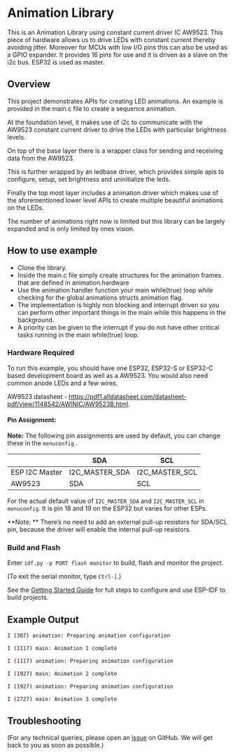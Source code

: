 # Animation Library

This is an Animation Library using constant current driver IC AW9523. This piece of hardware allows us to drive LEDs with constant current thereby avoiding jitter.
Moreover for MCUs with low I/O pins this can also be used as a GPIO expander. It provides 16 pins for use and it is driven as a slave on the i2c bus. ESP32 is used as master.

## Overview

This project demonstrates APIs for creating LED animations. An example is provided in the main.c file to create a sequence animation.

At the foundation level, it makes use of i2c to communicate with the AW9523 constant current driver to drive the LEDs with particular brightness levels. 

On top of the base layer there is a wrapper class for sending and receiving data from the AW9523. 

This is further wrapped by an ledbase driver, which provides simple apis to configure, setup, set brightness and uninitialize the leds.

Finally the top most layer includes a animation driver which makes use of the aforementioned lower level APIs to create multiple beautiful animations on the LEDs.

The number of animations right now is limited but this library can be largely expanded and is only limited by ones vision.

## How to use example

- Clone the library.
- Inside the main.c file simply create structures for the animation frames that are defined in animation.hardware
- Use the animation handler function your main while(true) loop while checking for the global animations structs animation flag. 
- The implementation is highly non blocking and interrupt driven so you can perform other important things in the main while this happens in the background. 
- A priority can be given to the interrupt if you do not have other critical tasks running in the main while(true) loop.

### Hardware Required

To run this example, you should have one ESP32, ESP32-S or ESP32-C based development board as well as a AW9523. You would also need common anode LEDs and a few wires. 

AW9523 datasheet - https://pdf1.alldatasheet.com/datasheet-pdf/view/1148542/AWINIC/AW9523B.html.
#### Pin Assignment:

**Note:** The following pin assignments are used by default, you can change these in the `menuconfig` .

|                  | SDA             | SCL           |
| ---------------- | -------------- | -------------- |
| ESP I2C Master   | I2C_MASTER_SDA | I2C_MASTER_SCL |
| AW9523		   | SDA            | SCL            |


For the actual default value of `I2C_MASTER_SDA` and `I2C_MASTER_SCL` in `menuconfig`. It is pin 18 and 19 on the ESP32 but varies for other ESPs.

**Note: ** There’s no need to add an external pull-up resistors for SDA/SCL pin, because the driver will enable the internal pull-up resistors.

### Build and Flash

Enter `idf.py -p PORT flash monitor` to build, flash and monitor the project.

(To exit the serial monitor, type ``Ctrl-]``.)

See the [Getting Started Guide](https://docs.espressif.com/projects/esp-idf/en/latest/get-started/index.html) for full steps to configure and use ESP-IDF to build projects.

## Example Output

```bash
I (307) animation: Preparing animation configuration

I (1117) main: Animation 1 complete

I (1117) animation: Preparing animation configuration

I (1927) main: Animation 2 complete

I (1927) animation: Preparing animation configuration

I (2727) main: Animation 3 complete
```

## Troubleshooting

(For any technical queries, please open an [issue](https://github.com/ravisha2396/AnimationLibraryAW9523/issues) on GitHub. We will get back to you as soon as possible.)
